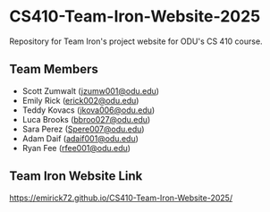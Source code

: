 # CS410-Team-Iron-Website-2025
Repository for Team Iron's project website for ODU's CS 410 course.

## Team Members

- Scott Zumwalt (jzumw001@odu.edu)
- Emily Rick (erick002@odu.edu)
- Teddy Kovacs (jkova006@odu.edu)
- Luca Brooks (bbroo027@odu.edu)
- Sara Perez (Spere007@odu.edu)
- Adam Daif (adaif001@odu.edu)
- Ryan Fee (rfee001@odu.edu)

## Team Iron Website Link
https://emirick72.github.io/CS410-Team-Iron-Website-2025/